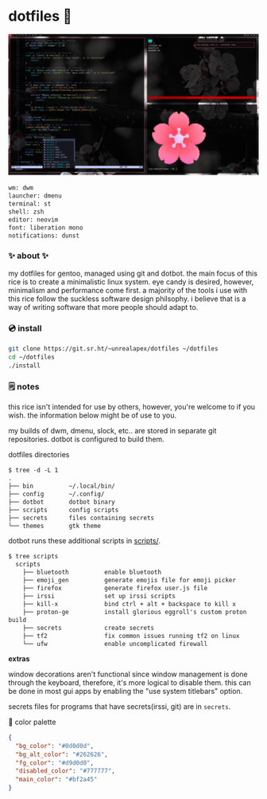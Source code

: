 # dotfiles 🌸

[![screenshot of rice](rice.png)](https://wallhaven.cc/w/gpmv73)
```
wm: dwm
launcher: dmenu
terminal: st
shell: zsh
editor: neovim
font: liberation mono
notifications: dunst
```

### ✨ about ✨
my dotfiles for gentoo, managed using git and dotbot. the main focus of
this rice is to create a minimalistic linux system. eye candy is desired,
however, minimalism and performance come first. a majority of the tools i
use with this rice follow the suckless software design philsophy. i believe
that is a way of writing software that more people should adapt to.

### 💿 install
```sh
git clone https://git.sr.ht/~unrealapex/dotfiles ~/dotfiles
cd ~/dotfiles
./install
```

### 🗒️ notes
this rice isn't intended for use by others, however, you're welcome to if
you wish. the information below might be of use to you.

my builds of dwm, dmenu, slock, etc.. are stored in separate git repositories.
dotbot is configured to build them.

dotfiles directories
```
$ tree -d -L 1
.
├── bin          ~/.local/bin/
├── config       ~/.config/
├── dotbot       dotbot binary
├── scripts      config scripts
├── secrets      files containing secrets
└── themes       gtk theme
```

dotbot runs these additional scripts in [scripts/](/scripts).
```
$ tree scripts
  scripts
    ├── bluetooth          enable bluetooth
    ├── emoji_gen          generate emojis file for emoji picker
    ├── firefox            generate firefox user.js file
    ├── irssi              set up irssi scripts
    ├── kill-x             bind ctrl + alt + backspace to kill x
    ├── proton-ge          install glorious eggroll's custom proton build
    ├── secrets            create secrets
    ├── tf2                fix common issues running tf2 on linux
    └── ufw                enable uncomplicated firewall

```

**extras**

window decorations aren't functional since window management is done through
the keyboard, therefore, it's more logical to disable them. this can be done in
most gui apps by enabling the "use system titlebars" option.

secrets files for programs that have secrets(irssi, git) are in `secrets`.

🌈 color palette
```json
{
  "bg_color": "#0d0d0d",
  "bg_alt_color": "#262626",
  "fg_color": "#d9d0d0",
  "disabled_color": "#777777",
  "main_color": "#bf2a45"
}
```
